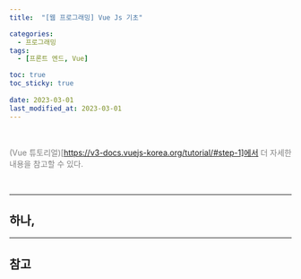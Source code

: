 ```yaml
---
title:  "[웹 프로그래밍] Vue Js 기초"

categories:
  - 프로그래밍
tags:
  - [프론트 엔드, Vue]

toc: true
toc_sticky: true
 
date: 2023-03-01
last_modified_at: 2023-03-01
---
```


<br/>

<span style="color:grey">(Vue 튜토리얼)[https://v3-docs.vuejs-korea.org/tutorial/#step-1]에서 더 자세한 내용을 참고할 수 있다.</span>

<br/>

---

## 하나,

---
## <b>참고</b>